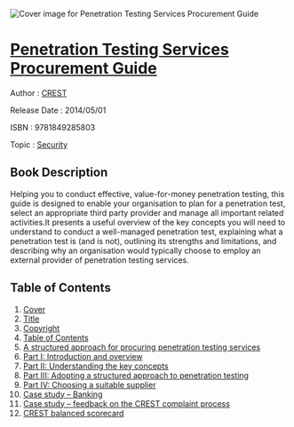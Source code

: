 ![Cover image for Penetration Testing Services Procurement Guide](https://imgdetail.ebookreading.net/cover/cover/security/EB9781849285803.jpg)

[Penetration Testing Services Procurement Guide](https://ebookreading.net/view/book/Penetration+Testing+Services+Procurement+Guide-EB9781849285803_1.html "Penetration Testing Services Procurement Guide")
====================================================================================================================

Author : [CREST](https://ebookreading.net/search/author/CREST)

Release Date : 2014/05/01

ISBN : 9781849285803

Topic : [Security](https://ebookreading.net/search/category/security)

Book Description
-----------------

Helping you to conduct effective, value-for-money penetration testing, this guide is designed to enable your organisation to plan for a penetration test, select an appropriate third party provider and manage all important related activities.It presents a useful overview of the key concepts you will need to understand to conduct a well-managed penetration test, explaining what a penetration test is (and is not), outlining its strengths and limitations, and describing why an organisation would typically choose to employ an external provider of penetration testing services.
              
Table of Contents
-----------------

1. [Cover](https://ebookreading.net/view/book/Penetration+Testing+Services+Procurement+Guide-EB9781849285803_1.html)
1. [Title](https://ebookreading.net/view/book/Penetration+Testing+Services+Procurement+Guide-EB9781849285803_3.html)
1. [Copyright](https://ebookreading.net/view/book/Penetration+Testing+Services+Procurement+Guide-EB9781849285803_6.html)
1. [Table of Contents](https://ebookreading.net/view/book/Penetration+Testing+Services+Procurement+Guide-EB9781849285803_0.html)
1. [A structured approach for procuring penetration testing services](https://ebookreading.net/view/book/Penetration+Testing+Services+Procurement+Guide-EB9781849285803_0.html)
1. [Part I: Introduction and overview](https://ebookreading.net/view/book/Penetration+Testing+Services+Procurement+Guide-EB9781849285803_0.html)
1. [Part II: Understanding the key concepts](https://ebookreading.net/view/book/Penetration+Testing+Services+Procurement+Guide-EB9781849285803_0.html)
1. [Part III: Adopting a structured approach to penetration testing](https://ebookreading.net/view/book/Penetration+Testing+Services+Procurement+Guide-EB9781849285803_0.html)
1. [Part IV: Choosing a suitable supplier](https://ebookreading.net/view/book/Penetration+Testing+Services+Procurement+Guide-EB9781849285803_0.html)
1. [Case study – Banking](https://ebookreading.net/view/book/Penetration+Testing+Services+Procurement+Guide-EB9781849285803_0.html)
1. [Case study – feedback on the CREST complaint process](https://ebookreading.net/view/book/Penetration+Testing+Services+Procurement+Guide-EB9781849285803_0.html)
1. [CREST balanced scorecard](https://ebookreading.net/view/book/Penetration+Testing+Services+Procurement+Guide-EB9781849285803_0.html)

